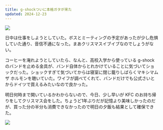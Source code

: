 ```yaml
---
title: g-shockついに本格ガタが来た
updated: 2024-12-23
---
```

![](https://i.imgur.com/hanyRKM.jpeg)

日中は仕事をしようとしていた。ボスとミーティングの予定があったが少し危惧していた通り、音信不通になった。まあクリスマスイブイブなのでしょうがない。

コーヒーを淹れようとしていたら、なんと、高校入学から使っている g-shock のバンドを止める金具が、バンド自体からとれかけていることに気づいてショックだった。ショックすぎて気づいてからは寝室に閉じ籠りしばらくマキシマム ザ ホルモンを聴いていた。ワイフが調べてくれて、バンドだけでも公式さいとからドイツで買えるみたいなので良かった。

明日何時まで開いているかわからないので、今日、少し早いが KFC のお持ち帰りをしてクリスマス会をした。ちょうど1年ぶりだが記憶より美味しかったのだが、買った分の半分も消費できなかったので明日の夕飯も結果として確保できた。

![](https://i.imgur.com/wnzcQFq.jpeg)
